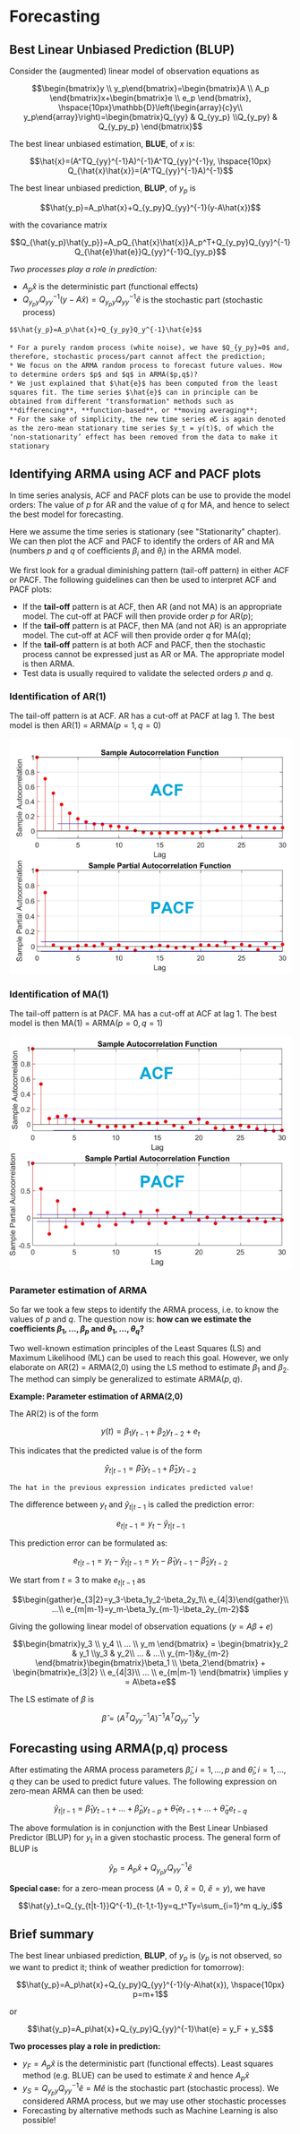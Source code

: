 # Forecasting

## Best Linear Unbiased Prediction (BLUP)

Consider the (augmented) linear model of observation equations as

$$\begin{bmatrix}y \\ y_p\end{bmatrix}=\begin{bmatrix}A \\ A_p \end{bmatrix}x+\begin{bmatrix}e \\ e_p \end{bmatrix}, \hspace{10px}\mathbb{D}\left(\begin{array}{c}y\\ y_p\end{array}\right)=\begin{bmatrix}Q_{yy} & Q_{yy_p} \\Q_{y_py} & Q_{y_py_p} \end{bmatrix}$$

The best linear unbiased estimation, **BLUE**, of $x$ is:

$$\hat{x}=(A^TQ_{yy}^{-1}A)^{-1}A^TQ_{yy}^{-1}y, \hspace{10px} Q_{\hat{x}\hat{x}}=(A^TQ_{yy}^{-1}A)^{-1}$$

The best linear unbiased prediction, **BLUP**, of $y_p$ is

$$\hat{y_p}=A_p\hat{x}+Q_{y_py}Q_{yy}^{-1}(y-A\hat{x})$$

with the covariance matrix

$$Q_{\hat{y_p}\hat{y_p}}=A_pQ_{\hat{x}\hat{x}}A_p^T+Q_{y_py}Q_{yy}^{-1}Q_{\hat{e}\hat{e}}Q_{yy}^{-1}Q_{yy_p}$$

*Two processes play a role in prediction:*
* $A_p\hat{x}$ is the deterministic part (functional effects)
* $Q_{y_py}Q_{yy}^{-1}(y-A\hat{x})=Q_{y_py}Q_{yy}^{-1}\hat{e}$ is the stochastic part (stochastic process)

```{note}
$$\hat{y_p}=A_p\hat{x}+Q_{y_py}Q_y^{-1}\hat{e}$$

* For a purely random process (white noise), we have $Q_{y_py}=0$ and, therefore, stochastic process/part cannot affect the prediction;
* We focus on the ARMA random process to forecast future values. How to determine orders $p$ and $q$ in ARMA($p,q$)?
* We just explained that $\hat{e}$ has been computed from the least squares fit. The time series $\hat{e}$ can in principle can be obtained from different "transformation" methods such as
**differencing**, **function-based**, or **moving averaging**;
* For the sake of simplicity, the new time series 𝑒Ƹ is again denoted as the zero-mean stationary time series $y_t = y(t)$, of which the ‘non-stationarity’ effect has been removed from the data to make it stationary
```

## Identifying ARMA using ACF and PACF plots

In time series analysis, ACF and PACF plots can be use to provide the model orders: The value of $p$ for AR and the value of $q$ for MA, and hence to select the best model for forecasting.

Here we assume the time series is stationary (see "Stationarity" chapter). We can then plot the ACF and PACF to identify the orders of AR and MA (numbers $p$ and $q$ of coefficients $\beta_i$ and $\theta_i$) in the ARMA model.

We first look for a gradual diminishing pattern (tail-off pattern) in either ACF or PACF. The following guidelines can then be used to interpret ACF and PACF plots:

* If the **tail-off** pattern is at ACF, then AR (and not MA) is an appropriate model. The cut-off at PACF will then provide order $p$ for AR($p$);
* If the **tail-off** pattern is at PACF, then MA (and not AR) is an appropriate model. The cut-off at ACF will then provide order $q$ for MA($q$);
* If the **tail-off** pattern is at both ACF and PACF, then the stochastic process cannot be expressed just as AR or MA. The appropriate model is then ARMA.
* Test data is usually required to validate the selected orders $p$ and $q$.

### Identification of AR(1)

The tail-off pattern is at ACF. AR has a cut-off at PACF at lag 1. The best model is then AR(1) = ARMA($p=1,q=0$)

![pacf_acf](./figs/pacf_acf.png "pacf_acf")

### Identification of MA(1)

The tail-off pattern is at PACF. MA has a cut-off at ACF at lag 1. The best model is then MA(1) = ARMA($p=0,q=1$)

![pacf_acf_2](./figs/pacf_acf_2.png "pacf_acf_2")

### Parameter estimation of ARMA

So far we took a few steps to identify the ARMA process, i.e. to know the values of $p$ and $q$. The question now is: **how can we estimate the coefficients $\beta_1,...,\beta_p$ and $\theta_1,...,\theta_q$?**

Two well-known estimation principles of the Least Squares (LS) and Maximum Likelihood (ML) can be used to reach this goal. However, we only elaborate on AR(2) = ARMA(2,0) using the LS method to estimate $\beta_1$ and $\beta_2$. The method can simply be generalized to estimate ARMA($p,q$).

**Example: Parameter estimation of ARMA(2,0)**

The AR(2) is of the form

$$y(t)=\beta_1 y_{t-1}+\beta_2 y_{t-2}+e_t$$

This indicates that the predicted value is of the form

$$\hat{y}_{t|t-1}=\hat{\beta}_1y_{t-1}+\hat{\beta}_2y_{t-2}$$

```{note}
The hat in the previous expression indicates predicted value!
```

The difference between $y_t$ and $\hat{y}_{t|t-1}$ is called the prediction error:

$$e_{t|t-1}=y_t-\hat{y}_{t|t-1}$$

This prediction error can be formulated as:

$$e_{t|t-1}=y_t-\hat{y}_{t|t-1}=y_t-\hat{\beta}_1y_{t-1}-\hat{\beta}_2y_{t-2}$$

We start from $t=3$ to make $e_{t|t-1}$ as

$$\begin{gather}e_{3|2}=y_3-\beta_1y_2-\beta_2y_1\\ e_{4|3}\end{gather}\\ ...\\ e_{m|m-1}=y_m-\beta_1y_{m-1}-\beta_2y_{m-2}$$

Giving the gollowing linear model of observation equations ($y=A\beta+e$)

$$\begin{bmatrix}y_3 \\ y_4 \\ ... \\ y_m \end{bmatrix} = \begin{bmatrix}y_2 & y_1 \\y_3 & y_2\\ ... & ...\\ y_{m-1}&y_{m-2} \end{bmatrix}\begin{bmatrix}\beta_1 \\ \beta_2\end{bmatrix} + \begin{bmatrix}e_{3|2} \\ e_{4|3}\\ ... \\ e_{m|m-1} \end{bmatrix} \implies y = A\beta+e$$

The LS estimate of $\beta$ is

$$\hat{\beta}=(A^TQ_{yy}^{-1}A)^{-1}A^TQ_{yy}^{-1}y$$

## Forecasting using ARMA(p,q) process

After estimating the ARMA process parameters $\hat{\beta}_i,i=1,...,p$ and $\hat{\theta}_i,i=1,...,q$ they can be used to predict future values. The following expression on zero-mean ARMA can then be used:

$$\hat{y}_{t|t-1}=\hat{\beta}_1y_{t-1}+...+\hat{\beta}_py_{t-p}+\hat{\theta}_1e_{t-1}+...+\hat{\theta}_qe_{t-q}$$

The above formulation is in conjunction with the Best Linear Unbiased Predictor (BLUP) for $y_t$ in a given stochastic process. The general form of BLUP is

$$\hat{y}_p=A_p\hat{x}+Q_{y_py}Q_{yy}^{-1}\hat{e}$$

**Special case:** for a zero-mean process ($A=0$, $\hat{x}=0$, $\hat{e}=y$), we have

$$\hat{y}_t=Q_{y_{t|t-1}}Q^{-1}_{t-1,t-1}y=q_t^Ty=\sum_{i=1}^m q_iy_i$$

## Brief summary

The best linear unbiased prediction, **BLUP**, of $y_p$ is ($y_p$ is not observed, so we want to predict it; think of weather prediction for tomorrow):

$$\hat{y_p}=A_p\hat{x}+Q_{y_py}Q_{yy}^{-1}(y-A\hat{x}), \hspace{10px} p=m+1$$

or

$$\hat{y_p}=A_p\hat{x}+Q_{y_py}Q_{yy}^{-1}\hat{e} = y_F + y_S$$

**Two processes play a role in prediction:**
* $y_F = A_p\hat{x}$ is the deterministic part (functional effects). Least squares method (e.g. BLUE) can be used to estimate $\hat{x}$ and hence $A_p\hat{x}$
* $y_S = Q_{y_py}Q_{yy}^{-1}\hat{e}=M\hat{e}$ is the stochastic part (stochastic process). We considered ARMA process, but we may use other stochastic processes
* Forecasting by alternative methods such as Machine Learning is also possible!